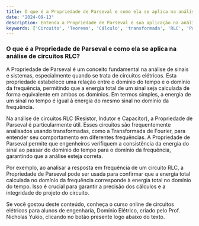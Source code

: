 ```yaml
---
title: O que é a Propriedade de Parseval e como ela se aplica na análise de circuitos RLC?
date: "2024-09-13"
description: Entenda a Propriedade de Parseval e sua aplicação na análise de circuitos RLC.
keywords: ['Circuito', 'Teorema', 'Cálculo', 'transformada', 'RLC', 'Parseval', 'Propriedade']
---
```


### O que é a Propriedade de Parseval e como ela se aplica na análise de circuitos RLC?

A Propriedade de Parseval é um conceito fundamental na análise de sinais e sistemas, especialmente quando se trata de circuitos elétricos. Esta propriedade estabelece uma relação entre o domínio do tempo e o domínio da frequência, permitindo que a energia total de um sinal seja calculada de forma equivalente em ambos os domínios. Em termos simples, a energia de um sinal no tempo é igual à energia do mesmo sinal no domínio da frequência.

Na análise de circuitos RLC (Resistor, Indutor e Capacitor), a Propriedade de Parseval é particularmente útil. Esses circuitos são frequentemente analisados usando transformadas, como a Transformada de Fourier, para entender seu comportamento em diferentes frequências. A Propriedade de Parseval permite que engenheiros verifiquem a consistência da energia do sinal ao passar do domínio do tempo para o domínio da frequência, garantindo que a análise esteja correta.

Por exemplo, ao analisar a resposta em frequência de um circuito RLC, a Propriedade de Parseval pode ser usada para confirmar que a energia total calculada no domínio da frequência corresponde à energia total no domínio do tempo. Isso é crucial para garantir a precisão dos cálculos e a integridade do projeto do circuito.

Se você gostou deste conteúdo, conheça o curso online de circuitos elétricos para alunos de engenharia, Domínio Elétrico, criado pelo Prof. Nicholas Yukio, clicando no botão presente logo abaixo do texto.